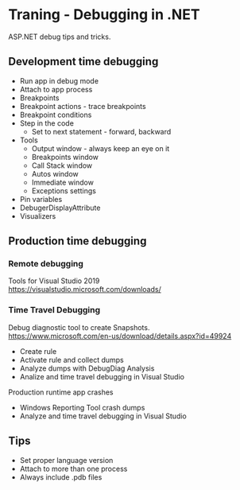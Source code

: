 # Traning - Debugging in .NET

ASP.NET debug tips and tricks.

## Development time debugging

* Run app in debug mode
* Attach to app process
* Breakpoints
* Breakpoint actions - trace breakpoints
* Breakpoint conditions  
* Step in the code 
    * Set to next statement - forward, backward
* Tools
    * Output window - always keep an eye on it
    * Breakpoints window
    * Call Stack window
    * Autos window
    * Immediate window
    * Exceptions settings
* Pin variables 
* DebugerDisplayAttribute
* Visualizers 

## Production time debugging

### Remote debugging

Tools for Visual Studio 2019  
https://visualstudio.microsoft.com/downloads/

### Time Travel Debugging 

Debug diagnostic tool to create Snapshots.  
https://www.microsoft.com/en-us/download/details.aspx?id=49924

* Create rule
* Activate rule and collect dumps
* Analyze dumps with DebugDiag Analysis
* Analize and time travel debugging in Visual Studio

Production runtime app crashes

* Windows Reporting Tool crash dumps
* Analyze and time travel debugging in Visual Studio

## Tips

* Set proper language version
* Attach to more than one process
* Always include .pdb files